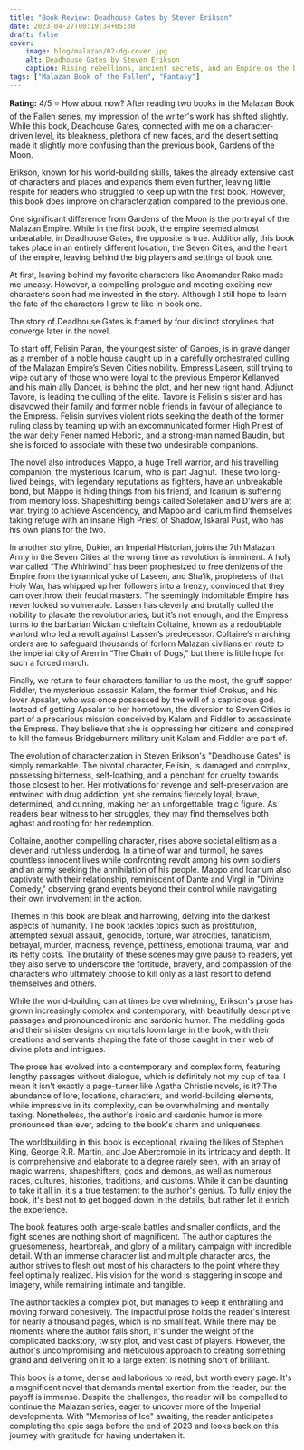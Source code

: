 ```yaml
---
title: "Book Review: Deadhouse Gates by Steven Erikson"
date: 2023-04-27T00:19:34+05:30
draft: false
cover: 
    image: blog/malazan/02-dg-cover.jpg
    alt: Deadhouse Gates by Steven Erikson
    caption: Rising rebellions, ancient secrets, and an Empire on the brink of war. The second book in the Malazan Book of the Fallen series is a thrilling and tragic tale of war and its consequences.
tags: ["Malazan Book of the Fallen", "Fantasy"]
---
```


**Rating:** 4/5 ⭐
How about now?
After reading two books in the Malazan Book of the Fallen series, my impression of the writer's work has shifted slightly. While this book, Deadhouse Gates, connected with me on a character-driven level, its bleakness, plethora of new faces, and the desert setting made it slightly more confusing than the previous book, Gardens of the Moon.

Erikson, known for his world-building skills, takes the already extensive cast of characters and places and expands them even further, leaving little respite for readers who struggled to keep up with the first book. However, this book does improve on characterization compared to the previous one.

One significant difference from Gardens of the Moon is the portrayal of the Malazan Empire. While in the first book, the empire seemed almost unbeatable, in Deadhouse Gates, the opposite is true. Additionally, this book takes place in an entirely different location, the Seven Cities, and the heart of the empire, leaving behind the big players and settings of book one.

At first, leaving behind my favorite characters like Anomander Rake made me uneasy. However, a compelling prologue and meeting exciting new characters soon had me invested in the story. Although I still hope to learn the fate of the characters I grew to like in book one.

The story of Deadhouse Gates is framed by four distinct storylines that converge later in the novel.

To start off, Felisin Paran, the youngest sister of Ganoes, is in grave danger as a member of a noble house caught up in a carefully orchestrated culling of the Malazan Empire’s Seven Cities nobility. Empress Laseen, still trying to wipe out any of those who were loyal to the previous Emperor Kellanved and his main ally Dancer, is behind the plot, and her new right hand, Adjunct Tavore, is leading the culling of the elite. Tavore is Felisin's sister and has disavowed their family and former noble friends in favour of allegiance to the Empress. Felisin survives violent riots seeking the death of the former ruling class by teaming up with an excommunicated former High Priest of the war deity Fener named Heboric, and a strong-man named Baudin, but she is forced to associate with these two undesirable companions.

The novel also introduces Mappo, a huge Trell warrior, and his travelling companion, the mysterious Icarium, who is part Jaghut. These two long-lived beings, with legendary reputations as fighters, have an unbreakable bond, but Mappo is hiding things from his friend, and Icarium is suffering from memory loss. Shapeshifting beings called Soletaken and D’ivers are at war, trying to achieve Ascendency, and Mappo and Icarium find themselves taking refuge with an insane High Priest of Shadow, Iskaral Pust, who has his own plans for the two.

In another storyline, Dukier, an Imperial Historian, joins the 7th Malazan Army in the Seven Cities at the wrong time as revolution is imminent. A holy war called “The Whirlwind” has been prophesized to free denizens of the Empire from the tyrannical yoke of Laseen, and Sha’ik, prophetess of that Holy War, has whipped up her followers into a frenzy, convinced that they can overthrow their feudal masters. The seemingly indomitable Empire has never looked so vulnerable. Lassen has cleverly and brutally culled the nobility to placate the revolutionaries, but it’s not enough, and the Empress turns to the barbarian Wickan chieftain Coltaine, known as a redoubtable warlord who led a revolt against Lassen’s predecessor. Coltaine’s marching orders are to safeguard thousands of forlorn Malazan civilians en route to the imperial city of Aren in “The Chain of Dogs,” but there is little hope for such a forced march.

Finally, we return to four characters familiar to us the most, the gruff sapper Fiddler, the mysterious assassin Kalam, the former thief Crokus, and his lover Apsalar, who was once possessed by the will of a capricious god. Instead of getting Apsalar to her hometown, the diversion to Seven Cities is part of a precarious mission conceived by Kalam and Fiddler to assassinate the Empress. They believe that she is oppressing her citizens and conspired to kill the famous Bridgeburners military unit Kalam and Fiddler are part of.

The evolution of characterization in Steven Erikson's "Deadhouse Gates" is simply remarkable. The pivotal character, Felisin, is damaged and complex, possessing bitterness, self-loathing, and a penchant for cruelty towards those closest to her. Her motivations for revenge and self-preservation are entwined with drug addiction, yet she remains fiercely loyal, brave, determined, and cunning, making her an unforgettable, tragic figure. As readers bear witness to her struggles, they may find themselves both aghast and rooting for her redemption.

Coltaine, another compelling character, rises above societal elitism as a clever and ruthless underdog. In a time of war and turmoil, he saves countless innocent lives while confronting revolt among his own soldiers and an army seeking the annihilation of his people. Mappo and Icarium also captivate with their relationship, reminiscent of Dante and Virgil in "Divine Comedy," observing grand events beyond their control while navigating their own involvement in the action.

Themes in this book are bleak and harrowing, delving into the darkest aspects of humanity. The book tackles topics such as prostitution, attempted sexual assault, genocide, torture, war atrocities, fanaticism, betrayal, murder, madness, revenge, pettiness, emotional trauma, war, and its hefty costs. The brutality of these scenes may give pause to readers, yet they also serve to underscore the fortitude, bravery, and compassion of the characters who ultimately choose to kill only as a last resort to defend themselves and others.

While the world-building can at times be overwhelming, Erikson's prose has grown increasingly complex and contemporary, with beautifully descriptive passages and pronounced ironic and sardonic humor. The meddling gods and their sinister designs on mortals loom large in the book, with their creations and servants shaping the fate of those caught in their web of divine plots and intrigues.

The prose has evolved into a contemporary and complex form, featuring lengthy passages without dialogue, which is definitely not my cup of tea, I mean it isn't exactly a page-turner like Agatha Christie novels, is it? The abundance of lore, locations, characters, and world-building elements, while impressive in its complexity, can be overwhelming and mentally taxing. Nonetheless, the author's ironic and sardonic humor is more pronounced than ever, adding to the book's charm and uniqueness.

The worldbuilding in this book is exceptional, rivaling the likes of Stephen King, George R.R. Martin, and Joe Abercrombie in its intricacy and depth. It is comprehensive and elaborate to a degree rarely seen, with an array of magic warrens, shapeshifters, gods and demons, as well as numerous races, cultures, histories, traditions, and customs. While it can be daunting to take it all in, it's a true testament to the author's genius. To fully enjoy the book, it's best not to get bogged down in the details, but rather let it enrich the experience.

The book features both large-scale battles and smaller conflicts, and the fight scenes are nothing short of magnificent. The author captures the gruesomeness, heartbreak, and glory of a military campaign with incredible detail. With an immense character list and multiple character arcs, the author strives to flesh out most of his characters to the point where they feel optimally realized. His vision for the world is staggering in scope and imagery, while remaining intimate and tangible.

The author tackles a complex plot, but manages to keep it enthralling and moving forward cohesively. The impactful prose holds the reader's interest for nearly a thousand pages, which is no small feat. While there may be moments where the author falls short, it's under the weight of the complicated backstory, twisty plot, and vast cast of players. However, the author's uncompromising and meticulous approach to creating something grand and delivering on it to a large extent is nothing short of brilliant.

This book is a tome, dense and laborious to read, but worth every page. It's a magnificent novel that demands mental exertion from the reader, but the payoff is immense. Despite the challenges, the reader will be compelled to continue the Malazan series, eager to uncover more of the Imperial developments. With "Memories of Ice" awaiting, the reader anticipates completing the epic saga before the end of 2023 and looks back on this journey with gratitude for having undertaken it.  
